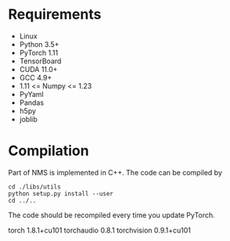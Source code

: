 # Requirements

- Linux
- Python 3.5+
- PyTorch 1.11
- TensorBoard
- CUDA 11.0+
- GCC 4.9+
- 1.11 <= Numpy <= 1.23
- PyYaml
- Pandas
- h5py
- joblib

# Compilation

Part of NMS is implemented in C++. The code can be compiled by

```shell
cd ./libs/utils
python setup.py install --user
cd ../..
```

The code should be recompiled every time you update PyTorch.


torch                   1.8.1+cu101
torchaudio              0.8.1
torchvision             0.9.1+cu101
